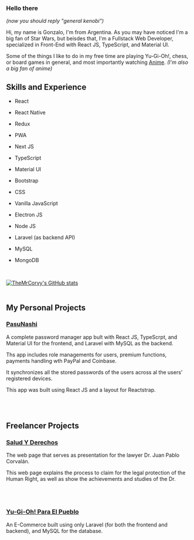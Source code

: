 ### Hello there 

*(now you should reply "general kenobi")*

Hi, my name is Gonzalo, I'm from Argentina. As you may have noticed I'm a big fan of Star Wars, but beisdes that, I'm a Fullstack Web Developer, specialized in Front-End with React JS, TypeScript, and Material UI.

Some of the things I like to do in my free time are playing Yu-Gi-Oh!, chess, or board games in general, and most importantly watching [Anime](https://corvalangonzalo.xyz/animes). *(I'm also a big fan of anime)*

## Skills and Experience

- React 
- React Native
- Redux
- PWA
- Next JS
- TypeScript
- Material UI
- Bootstrap
- CSS
- Vanilla JavaScript
- Electron JS
- Node JS
- Laravel (as backend API)
- MySQL
- MongoDB

  <br/>
  
[![TheMrCorvy's GitHub stats](https://github-readme-stats.vercel.app/api?username=TheMrCorvy)](https://github.com/anuraghazra/github-readme-stats)
  <br/>
  <br/>

## My Personal Projects

### [PasuNashi](https://pasunashi.xyz)
A complete password manager app bult with React JS, TypeScrpt, and Material UI for the frontend, and Laravel with MySQL as the backend.

Ths app includes role managements for users, premium functions, payments handling wth PayPal and Coinbase.

It synchronizes all the stored passwords of the users across al the users' registered devices.

This app was built using React JS and a layout for Reactstrap.

  <br/>
  <br/>
  
## Freelancer Projects

### [Salud Y Derechos](https://saludyderechos.com.ar)
The web page that serves as presentation for the lawyer Dr. Juan Pablo Corvalán.

This web page explains the process to claim for the legal protection of the Human Right, as well as show the achievements and studies of the Dr.

  <br/>
  <br/>
  
### [Yu-Gi-Oh! Para El Pueblo](https://yugiohparaelpueblo.herokuapp.com/)
An E-Commerce built using only Laravel (for both the frontend and backend), and MySQL for the database.


